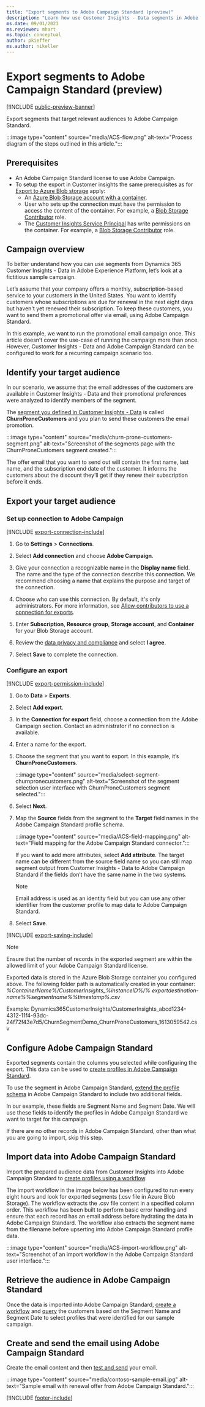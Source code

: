 ```yaml
---
title: "Export segments to Adobe Campaign Standard (preview)"
description: "Learn how use Customer Insights - Data segments in Adobe Campaign Standard."
ms.date: 09/01/2023
ms.reviewer: mhart
ms.topic: conceptual
author: pkieffer
ms.author: nikeller
---
```


# Export segments to Adobe Campaign Standard (preview)

[!INCLUDE [public-preview-banner](includes/public-preview-banner.md)]

Export segments that target relevant audiences to Adobe Campaign Standard.

:::image type="content" source="media/ACS-flow.png" alt-text="Process diagram of the steps outlined in this article.":::

## Prerequisites

- An Adobe Campaign Standard license to use Adobe Campaign.
- To setup the export in Customer insights the same prerequisites as for [Export to Azure Blob storage](export-azure-blob-storage.md) apply:
  - An [Azure Blob Storage account with a container](/azure/storage/blobs/storage-quickstart-blobs-portal#create-a-container).
  - User who sets up the connection must have the permission to access the content of the container. For example, a [Blob Storage Contributor](/azure/role-based-access-control/built-in-roles#storage-blob-data-contributor) role.
  - The [Customer Insights Service Principal](connect-service-principal.md) has write permissions on the container. For example, a [Blob Storage Contributor](/azure/role-based-access-control/built-in-roles#storage-blob-data-contributor) role.


## Campaign overview

To better understand how you can use segments from Dynamics 365 Customer Insights - Data in Adobe Experience Platform, let’s look at a fictitious sample campaign.

Let’s assume that your company offers a monthly, subscription-based service to your customers in the United States. You want to identify customers whose subscriptions are due for renewal in the next eight days but haven't yet renewed their subscription. To keep these customers, you want to send them a promotional offer via email, using Adobe Campaign Standard.

In this example, we want to run the promotional email campaign once. This article doesn’t cover the use-case of running the campaign more than once. However, Customer Insights - Data and Adobe Campaign Standard can be configured to work for a recurring campaign scenario too.

## Identify your target audience

In our scenario, we assume that the email addresses of the customers are available in Customer Insights - Data and their promotional preferences were analyzed to identify members of the segment.

The [segment you defined in Customer Insights - Data](segments.md) is called **ChurnProneCustomers** and you plan to send these customers the email promotion.

:::image type="content" source="media/churn-prone-customers-segment.png" alt-text="Screenshot of the segments page with the ChurnProneCustomers segment created.":::

The offer email that you want to send out will contain the first name, last name, and the subscription end date of the customer. It informs the customers about the discount they’ll get if they renew their subscription before it ends.

## Export your target audience

### Set up connection to Adobe Campaign

[!INCLUDE [export-connection-include](includes/export-connection-admn.md)]

1. Go to **Settings** > **Connections**.

1. Select **Add connection** and choose **Adobe Campaign**.

1. Give your connection a recognizable name in the **Display name** field. The name and the type of the connection describe this connection. We recommend choosing a name that explains the purpose and target of the connection.

1. Choose who can use this connection. By default, it's only administrators. For more information, see [Allow contributors to use a connection for exports](connections.md#allow-contributors-to-use-a-connection-for-exports).

1. Enter **Subscription**, **Resource group**, **Storage account**, and **Container** for your Blob Storage account.

1. Review the [data privacy and compliance](connections.md#data-privacy-and-compliance) and select **I agree**.

1. Select **Save** to complete the connection.

### Configure an export

[!INCLUDE [export-permission-include](includes/export-permission.md)]

1. Go to **Data** > **Exports**.

1. Select **Add export**.

1. In the **Connection for export** field, choose a connection from the Adobe Campaign section. Contact an administrator if no connection is available.

1. Enter a name for the export.

1. Choose the segment that you want to export. In this example, it’s **ChurnProneCustomers**.

   :::image type="content" source="media/select-segment-churnpronecustomers.png" alt-text="Screenshot of the segment selection user interface with ChurnProneCustomers segment selected.":::

1. Select **Next**.

1. Map the **Source** fields from the segment to the **Target** field names in the Adobe Campaign Standard profile schema.

   :::image type="content" source="media/ACS-field-mapping.png" alt-text="Field mapping for the Adobe Campaign Standard connector.":::

   If you want to add more attributes, select **Add attribute**. The target name can be different from the source field name so you can still map segment output from Customer Insights - Data to Adobe Campaign Standard if the fields don’t have the same name in the two systems.

   > [!NOTE]
   > Email address is used as an identity field but you can use any other identifier from the customer profile to map data to Adobe Campaign Standard.

1. Select **Save**.

[!INCLUDE [export-saving-include](includes/export-saving.md)]

> [!NOTE]
> Ensure that the number of records in the exported segment are within the allowed limit of your Adobe Campaign Standard license.

Exported data is stored in the Azure Blob Storage container you configured above. The following folder path is automatically created in your container:
*%ContainerName%/CustomerInsights_%instanceID%/% exportdestination-name%_%segmentname%_%timestamp%.csv*

Example: Dynamics365CustomerInsights/CustomerInsights_abcd1234-4312-11f4-93dc-24f72f43e7d5/ChurnSegmentDemo_ChurnProneCustomers_1613059542.csv

## Configure Adobe Campaign Standard

Exported segments contain the columns you selected while configuring the export. This data can be used to [create profiles in Adobe Campaign Standard](https://experienceleague.adobe.com/docs/campaign-standard/using/profiles-and-audiences/managing-profiles/about-profiles.html#managing-profiles).

To use the segment in Adobe Campaign Standard, [extend the profile schema](https://experienceleague.adobe.com/docs/campaign-standard/using/developing/use-cases--extending-resources/extending-the-profile-resource-with-a-new-field.html#developing) in Adobe Campaign Standard to include two additional fields.

In our example, these fields are Segment Name and Segment Date. We will use these fields to identify the profiles in Adobe Campaign Standard we want to target for this campaign.

If there are no other records in Adobe Campaign Standard, other than what you are going to import, skip this step.

## Import data into Adobe Campaign Standard

Import the prepared audience data from Customer Insights into Adobe Campaign Standard to [create profiles using a workflow](https://experienceleague.adobe.com/docs/campaign-standard/using/profiles-and-audiences/managing-profiles/creating-profiles.html#profiles-and-audiences).

The import workflow in the image below has been configured to run every eight hours and look for exported segments (.csv file in Azure Blob Storage). The workflow extracts the .csv file content in a specified column order. This workflow has been built to perform basic error handling and ensure that each record has an email address before hydrating the data in Adobe Campaign Standard. The workflow also extracts the segment name from the filename before upserting into Adobe Campaign Standard profile data.

:::image type="content" source="media/ACS-import-workflow.png" alt-text="Screenshot of an import workflow in the Adobe Campaign Standard user interface.":::

## Retrieve the audience in Adobe Campaign Standard

Once the data is imported into Adobe Campaign Standard, [create a workflow](https://experienceleague.adobe.com/docs/campaign-standard/using/managing-processes-and-data/workflow-general-operation/building-a-workflow.html#managing-processes-and-data) and [query](https://experienceleague.adobe.com/docs/campaign-standard/using/managing-processes-and-data/targeting-activities/query.html#managing-processes-and-data) the customers based on the Segment Name and Segment Date to select profiles that were identified for our sample campaign.

## Create and send the email using Adobe Campaign Standard

Create the email content and then [test and send](https://experienceleague.adobe.com/docs/campaign-standard/using/testing-and-sending/get-started-sending-messages.html#preparing-and-testing-messages) your email.

:::image type="content" source="media/contoso-sample-email.jpg" alt-text="Sample email with renewal offer from Adobe Campaign Standard.":::

[!INCLUDE [footer-include](includes/footer-banner.md)]
